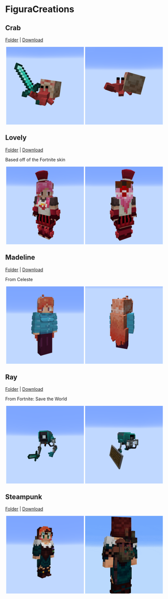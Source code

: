 # FiguraCreations

## Crab
[Folder](/Avatars/Crab/) | [Download](https://github.dev/TheGoodDude22/FiguraCreations/blob/main/Avatars/Crab/Crab.zip)
<p float=left align=middle>
    <img align=top src="Assets/cr01.png" width=49%>
    <img align=top src="Assets/cr02.png" width=49%>
</p>

## Lovely
[Folder](/Avatars/Lovely/) | [Download](https://github.dev/TheGoodDude22/FiguraCreations/blob/main/Avatars/Lovely/Lovely.zip)

Based off of the Fortnite skin
<p float=left align=middle>
    <img align=top src="Assets/lo01.png" width=49%>
    <img align=top src="Assets/lo02.png" width=49%>
</p>

## Madeline
[Folder](/Avatars/MadelineCeleste/) | [Download](https://github.dev/TheGoodDude22/FiguraCreations/blob/main/Avatars/MadelineCeleste/MadelineCeleste.zip)

From Celeste
<p float=left align=middle>
    <img align=top src="Assets/ma01.png" width=49%>
    <img align=top src="Assets/ma02.png" width=49%>
</p>

## Ray
[Folder](/Avatars/Ray/) | [Download](https://github.com/TheGoodDude22/FiguraCreations/raw/main/Avatars/Ray/Ray.zip)

From Fortnite: Save the World
<p float=left align=middle>
    <img align=top src="Assets/ray01.png" width=49%>
    <img align=top src="Assets/ray02.png" width=49%>
</p>

## Steampunk
[Folder](/Avatars/Steampunk/) | [Download](https://github.com/TheGoodDude22/FiguraCreations/raw/main/Avatars/Steampunk/Steampunk.zip)
<p float=left align=middle>
    <img align=top src="Assets/sp01.png" width=49%>
    <img align=top src="Assets/sp02.gif" width=49%>
</p>